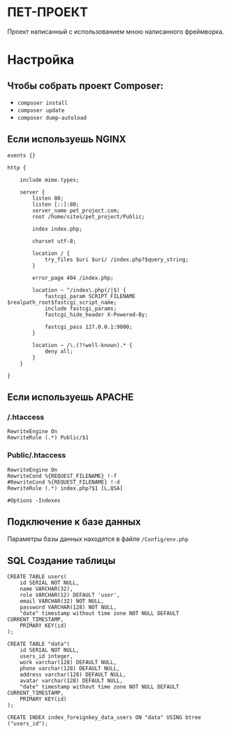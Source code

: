 # ПЕТ-ПРОЕКТ

Проект написанный с использованием мною написанного фреймворка.

# Настройка

## Чтобы собрать проект Composer:

- `composer install`
- `composer update`
- `composer dump-autoload`

## Если используешь NGINX

    events {}

    http {

        include mime.types;
        
        server {
            listen 80;
            listen [::]:80;
            server_name pet_project.com;
            root /home/sites/pet_project/Public;
            
            index index.php;
        
            charset utf-8;
        
            location / {
                try_files $uri $uri/ /index.php?$query_string;
            }
        
            error_page 404 /index.php;
        
            location ~ ^/index\.php(/|$) {
                fastcgi_param SCRIPT_FILENAME $realpath_root$fastcgi_script_name;
                include fastcgi_params;
                fastcgi_hide_header X-Powered-By;
                
                fastcgi_pass 127.0.0.1:9000;
            }
        
            location ~ /\.(?!well-known).* {
                deny all;
            }
        }	
        
    }

## Если используешь APACHE

### /.htaccess
    RewriteEngine On
    RewriteRule (.*) Public/$1

### Public/.htaccess
    RewriteEngine On
    RewriteCond %{REQUEST_FILENAME} !-f
    #RewriteCond %{REQUEST_FILENAME} !-d
    RewriteRule (.*) index.php?$1 [L,QSA]

    #Options -Indexes

## Подключение к базе данных

Параметры базы данных находятся в файле `/Config/env.php`

## SQL Создание таблицы 
    CREATE TABLE users(
        id SERIAL NOT NULL,
        name VARCHAR(32),
        role VARCHAR(12) DEFAULT 'user',
        email VARCHAR(32) NOT NULL,
        password VARCHAR(128) NOT NULL,
        "date" timestamp without time zone NOT NULL DEFAULT CURRENT_TIMESTAMP,
        PRIMARY KEY(id)
    );

    CREATE TABLE "data"(
        id SERIAL NOT NULL,
        users_id integer,
        work varchar(128) DEFAULT NULL,
        phone varchar(128) DEFAULT NULL,
        address varchar(128) DEFAULT NULL,
        avatar varchar(128) DEFAULT NULL,
        "date" timestamp without time zone NOT NULL DEFAULT CURRENT_TIMESTAMP,
        PRIMARY KEY(id)
    );

    CREATE INDEX index_foreignkey_data_users ON "data" USING btree ("users_id");